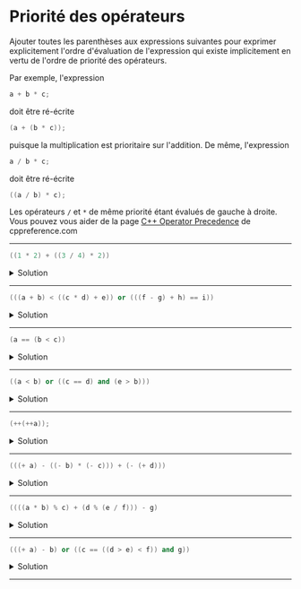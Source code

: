 # Priorité des opérateurs

Ajouter toutes les parenthèses aux expressions suivantes pour exprimer
explicitement l'ordre d'évaluation de l'expression qui existe implicitement
en vertu de l'ordre de priorité des opérateurs.

Par exemple, l'expression

~~~cpp
a + b * c; 
~~~

doit être ré-écrite

~~~cpp
(a + (b * c)); 
~~~

puisque la multiplication est prioritaire sur l'addition. De même, l'expression

~~~cpp
a / b * c; 
~~~

doit être ré-écrite

~~~cpp
((a / b) * c); 
~~~

Les opérateurs `/` et `*` de même priorité étant évalués de gauche à droite. Vous pouvez vous aider de la
page [C++ Operator Precedence](https://en.cppreference.com/w/cpp/language/operator_precedence) de cppreference.com

---

~~~cpp 
((1 * 2) + ((3 / 4) * 2))
~~~

<details>
<summary>Solution</summary>

~~~cpp 
((1 * 2) + ((3 / 4) * 2))
~~~

</details>

---

~~~cpp 
(((a + b) < ((c * d) + e)) or (((f - g) + h) == i))
~~~

<details>
<summary>Solution</summary>

~~~cpp 
(((a + b) < ((c * d) + e)) or (((f - g) + h) == i))
~~~

</details>

---

~~~cpp 
(a == (b < c))
~~~

<details>
<summary>Solution</summary>

~~~cpp 
(a == (b < c))
~~~

</details>

---

~~~cpp 
((a < b) or ((c == d) and (e > b)))
~~~

<details>
<summary>Solution</summary>

~~~cpp 
((a < b) or ((c == d) and (e > b)))
~~~

</details>

---

~~~cpp 
(++(++a)); 
~~~

<details>
<summary>Solution</summary>

~~~cpp
(++(++a)) 
~~~

</details>

---

~~~cpp 
(((+ a) - ((- b) * (- c))) + (- (+ d)))
~~~

<details>
<summary>Solution</summary>

~~~cpp 
(((+a) - ((-b) * (-c))) + (-(+d)))
~~~

</details>

---

~~~cpp 
((((a * b) % c) + (d % (e / f))) - g)
~~~

<details>
<summary>Solution</summary>

~~~cpp 
((((a * b) % c) + (d % (e / f))) - g)
~~~

</details>

---

~~~cpp 
(((+ a) - b) or ((c == ((d > e) < f)) and g))
~~~

<details>
<summary>Solution</summary>

~~~cpp 
(((+ a) - b) or ((c == ((d > e) < f)) and g))
~~~

</details>

---
